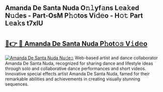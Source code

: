 ## Amanda De Santa Nuda O𝚗𝚕yf𝚊ns L𝚎a𝚔ed N𝚞𝚍es - Part-OsM P𝚑𝚘tos Vi𝚍𝚎o - H𝚘𝚝 Part L𝚎a𝚔s t7xIU

# <h2><a href="http://kf1fqq.oniu.top/?m=Amanda+De+Santa+Nuda">🔗👉 🔴 Amanda De Santa Nuda P𝚑ot𝚘𝚜 V𝚒d𝚎o</a></h2>

[![Amanda De Santa Nuda Nu𝚍e𝚜](https://i.imgur.com/0qMVB7G.gif)](http://kf1fqq.oniu.top/?m=Amanda+De+Santa+Nuda)
Web-based artist and dance collaborator Amanda De Santa Nuda, recognized for sharing dance and lifestyle ideas through solo and collaborative dance performances and short videos. Innovative special effects artist Amanda De Santa Nuda, famed for their remarkable abilities and achievements in creating visually stunning sequences.  
